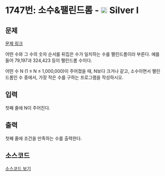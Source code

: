# 1747번: 소수&팰린드롬 - <img src="https://static.solved.ac/tier_small/10.svg" style="height:20px" /> Silver I

<!-- performance -->

<!-- 문제 제출 후 깃허브에 푸시를 했을 때 제출한 코드의 성능이 입력될 공간입니다.-->

<!-- end -->

## 문제

[문제 링크](https://boj.kr/1747)

<p>어떤 수와 그 수의&nbsp;숫자 순서를 뒤집은 수가 일치하는 수를 팰린드롬이라 부른다. 예를 들어 79,197과 324,423 등이 팰린드롬 수이다.</p>

<p>어떤 수 N (1 ≤ N ≤ 1,000,000)이 주어졌을 때, N보다 크거나 같고,&nbsp;소수이면서 팰린드롬인 수 중에서, 가장 작은 수를 구하는 프로그램을 작성하시오.</p>

## 입력

<p>첫째 줄에 N이 주어진다.</p>

## 출력

<p>첫째 줄에 조건을 만족하는 수를 출력한다.</p>

## 소스코드

[소스코드 보기](Main.java)